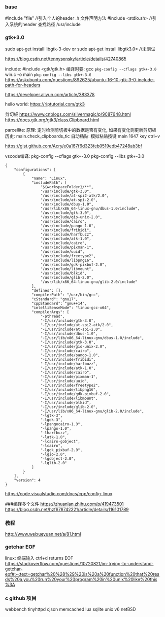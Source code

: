 ### base
#include "file" //引入个人的header
.h 文件声明方法
#include <stdio.sh> //引入系统的header
查找路径 /usr/include

### gtk+3.0
sudo apt-get install libgtk-3-dev
or
sudo apt-get install libgtk3.0* //未测试

https://blog.csdn.net/tennysonsky/article/details/42740865

include:
#include <gtk/gtk.h>
编译时要: gcc `pkg-config --cflags gtk+-3.0` win.c -o main `pkg-config --libs gtk+-3.0`
https://askubuntu.com/questions/892625/ubuntu-16-10-gtk-3-0-include-path-for-headers


https://developer.aliyun.com/article/383378

hello world:
https://riptutorial.com/gtk3

剪切板
https://www.cnblogs.com/silvermagic/p/9087648.html
https://docs.gtk.org/gtk3/class.Clipboard.html

parcellite:
原理: 定时检测剪切板中的数据是否有变化, 如果有变化则更新剪切板历史: main.check_clipboards_tic
自动粘贴: 模拟粘贴按键 main 1647 key ctrl+v


https://gist.github.com/Acry/e0a167f6d323feb0519edb47248ab3bf


vscode编译:
pkg-config --cflags gtk+-3.0
pkg-config --libs gtk+-3.0

```
{
    "configurations": [
        {
            "name": "Linux",
            "includePath": [
                "${workspaceFolder}/**",
                "/usr/include/gtk-3.0",
                "/usr/include/at-spi2-atk/2.0",
                "/usr/include/at-spi-2.0",
                "/usr/include/dbus-1.0",
                "/usr/lib/x86_64-linux-gnu/dbus-1.0/include",
                "/usr/include/gtk-3.0",
                "/usr/include/gio-unix-2.0",
                "/usr/include/cairo",
                "/usr/include/pango-1.0",
                "/usr/include/fribidi",
                "/usr/include/harfbuzz",
                "/usr/include/atk-1.0",
                "/usr/include/cairo",
                "/usr/include/pixman-1",
                "/usr/include/uuid",
                "/usr/include/freetype2",
                "/usr/include/libpng16",
                "/usr/include/gdk-pixbuf-2.0",
                "/usr/include/libmount",
                "/usr/include/blkid",
                "/usr/include/glib-2.0",
                "/usr/lib/x86_64-linux-gnu/glib-2.0/include"
            ],
            "defines": [],
            "compilerPath": "/usr/bin/gcc",
            "cStandard": "gnu17",
            "cppStandard": "gnu++14",
            "intelliSenseMode": "linux-gcc-x64",
            "compilerArgs": [
                "-pthread",
                "-I/usr/include/gtk-3.0",
                "-I/usr/include/at-spi2-atk/2.0",
                "-I/usr/include/at-spi-2.0",
                "-I/usr/include/dbus-1.0",
                "-I/usr/lib/x86_64-linux-gnu/dbus-1.0/include",
                "-I/usr/include/gtk-3.0",
                "-I/usr/include/gio-unix-2.0",
                "-I/usr/include/cairo",
                "-I/usr/include/pango-1.0",
                "-I/usr/include/fribidi",
                "-I/usr/include/harfbuzz",
                "-I/usr/include/atk-1.0",
                "-I/usr/include/cairo",
                "-I/usr/include/pixman-1",
                "-I/usr/include/uuid",
                "-I/usr/include/freetype2",
                "-I/usr/include/libpng16",
                "-I/usr/include/gdk-pixbuf-2.0",
                "-I/usr/include/libmount",
                "-I/usr/include/blkid",
                "-I/usr/include/glib-2.0",
                "-I/usr/lib/x86_64-linux-gnu/glib-2.0/include",
                "-lgtk-3",
                "-lgdk-3",
                "-lpangocairo-1.0",
                "-lpango-1.0",
                "-lharfbuzz",
                "-latk-1.0",
                "-lcairo-gobject",
                "-lcairo",
                "-lgdk_pixbuf-2.0",
                "-lgio-2.0",
                "-lgobject-2.0",
                "-lglib-2.0"
            ]
        }
    ],
    "version": 4
}

```


https://code.visualstudio.com/docs/cpp/config-linux

###编译多个文件
https://zhuanlan.zhihu.com/p/419473501
https://blog.csdn.net/hzf978742221/article/details/116101789



### 教程
http://www.weixueyuan.net/a/81.html


### getchar EOF 
linux: 终端输入 ctrl+d returns EOF
https://stackoverflow.com/questions/10720821/im-trying-to-understand-getchar-eof#:~:text=getchar%20%28%29%20is%20a%20function%20that%20reads%20a,you%20run%20your%20program%20in%20unix%20like%20this%3A


### c github 项目
webbench
tinyhttpd
cjson
memcached
lua
sqlite
unix v6
netBSD

